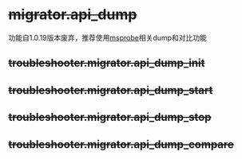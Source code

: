 # ~~migrator.api_dump~~

功能自1.0.19版本废弃，推荐使用[msprobe](https://gitee.com/ascend/mstt/tree/master/debug/accuracy_tools/msprobe)相关dump和对比功能

## ~~troubleshooter.migrator.api_dump_init~~

## ~~troubleshooter.migrator.api_dump_start~~

## ~~troubleshooter.migrator.api_dump_stop~~

## ~~troubleshooter.migrator.api_dump_compare~~
